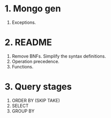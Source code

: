 # 1. Mongo gen
1. Exceptions.


# 2. README
1. Remove BNFs. Simplify the syntax definitions.
1. Operation precedence.
1. Functions.

# 3. Query stages
1. ORDER BY (SKIP TAKE)
1. SELECT
1. GROUP BY
